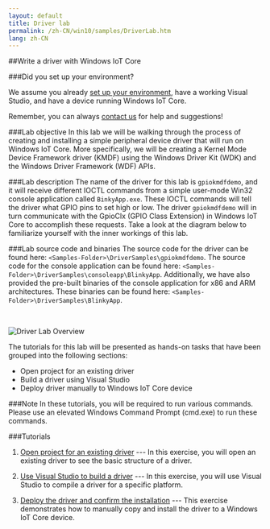 ```yaml
---
layout: default
title: Driver lab
permalink: /zh-CN/win10/samples/DriverLab.htm
lang: zh-CN
---
```


##Write a driver with Windows IoT Core

###Did you set up your environment?

We assume you already [set up your environment]({{site.baseurl}}/{{page.lang}}/GetStarted.htm), have a working Visual Studio, and have a device running Windows IoT Core.

Remember, you can always [contact us]({{site.baseurl}}/{{page.lang}}/Community.htm#contact) for help and suggestions!

###Lab objective
In this lab we will be walking through the process of creating and installing a simple peripheral device driver that will run on Windows IoT Core.  More specifically, we will be creating a Kernel Mode Device Framework driver (KMDF) using the Windows Driver Kit (WDK) and the Windows Driver Framework (WDF) APIs.

###Lab description
The name of the driver for this lab is `gpiokmdfdemo`, and it will receive different IOCTL commands from a simple user-mode Win32 console application called `BinkyApp.exe`.  These IOCTL commands will tell the driver what GPIO pins to set high or low.  The driver `gpiokmdfdemo` will in turn communicate with the GpioClx (GPIO Class Extension) in Windows IoT Core to accomplish these requests.  Take a look at the diagram below to familiarize yourself with the inner workings of this lab.

###Lab source code and binaries
The source code for the driver can be found here: `<Samples-Folder>\DriverSamples\gpiokmdfdemo`.
The source code for the console application can be found here: `<Samples-Folder>\DriverSamples\consoleapp\BlinkyApp`.
Additionally, we have also provided the pre-built binaries of the console application for x86 and ARM architectures.  These binaries can be found here: `<Samples-Folder>\DriverSamples\BlinkyApp`.

<br/>

![Driver Lab Overview]({{site.baseurl}}/images/DriverLab/drivers-overview.png)

The tutorials for this lab will be presented as hands-on tasks that have been grouped into the following sections:

* Open project for an existing driver
* Build a driver using Visual Studio
* Deploy driver manually to Windows IoT Core device

###Note
In these tutorials, you will be required to run various commands. Please use an elevated Windows Command Prompt (cmd.exe) to run these commands.


###Tutorials

1. [Open project for an existing driver]({{site.baseurl}}/{{page.lang}}/win10/samples/DriverLab1.htm) --- In this exercise, you will open an existing driver to see the basic structure of a driver.

2. [Use Visual Studio to build a driver]({{site.baseurl}}/{{page.lang}}/win10/samples/DriverLab2.htm) --- In this exercise, you will use Visual Studio to compile a driver for a specific platform.

3. [Deploy the driver and confirm the installation]({{site.baseurl}}/{{page.lang}}/win10/samples/DriverLab3.htm) --- This exercise demonstrates how to manually copy and install the driver to a Windows IoT Core device.
